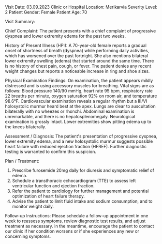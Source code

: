 Visit Date: 03.09.2023
Clinic or Hospital Location: Merikarvia
Severity Level: 2
Patient Gender: Female
Patient Age: 70

Visit Summary:

Chief Complaint: The patient presents with a chief complaint of progressive dyspnea and lower extremity edema for the past two weeks.

History of Present Illness (HPI): A 70-year-old female reports a gradual onset of shortness of breath (dyspnea) while performing daily activities, which has worsened over the past fortnight. She also mentions bilateral lower extremity swelling (edema) that started around the same time. There is no history of chest pain, cough, or fever. The patient denies any recent weight changes but reports a noticeable increase in ring and shoe sizes.

Physical Examination Findings: On examination, the patient appears mildly distressed and is using accessory muscles for breathing. Vital signs are as follows: Blood pressure 140/90 mmHg, heart rate 95 bpm, respiratory rate 22 breaths per minute, oxygen saturation 92% on room air, and temperature 98.6°F. Cardiovascular examination reveals a regular rhythm but a III/VI holosystolic murmur heard best at the apex. Lungs are clear to auscultation bilaterally with no wheezes or rhonchi. Abdominal examination is unremarkable, and there is no hepatosplenomegaly. Neurological examination is grossly intact. Lower extremities show pitting edema up to the knees bilaterally.

Assessment / Diagnosis: The patient's presentation of progressive dyspnea, lower extremity edema, and a new holosystolic murmur suggests possible heart failure with reduced ejection fraction (HFREF). Further diagnostic testing is warranted to confirm this suspicion.

Plan / Treatment:
1. Prescribe furosemide 20mg daily for diuresis and symptomatic relief of edema.
2. Schedule a transthoracic echocardiogram (TTE) to assess left ventricular function and ejection fraction.
3. Refer the patient to cardiology for further management and potential optimization of heart failure therapy.
4. Advise the patient to limit fluid intake and sodium consumption, and to monitor weight daily.

Follow-up Instructions: Please schedule a follow-up appointment in one week to reassess symptoms, review diagnostic test results, and adjust treatment as necessary. In the meantime, encourage the patient to contact our clinic if her condition worsens or if she experiences any new or concerning symptoms.